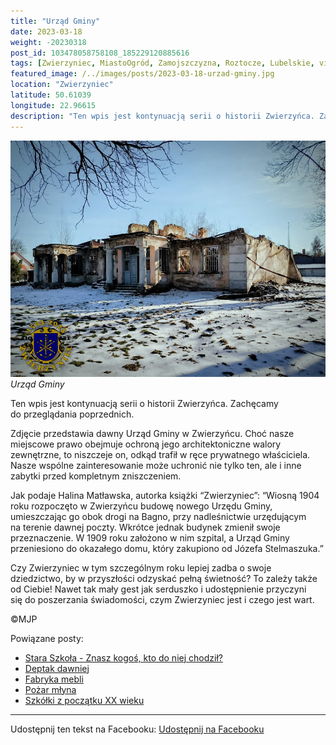```yaml
---
title: "Urząd Gminy"
date: 2023-03-18
weight: -20230318
post_id: 103478058758108_185229120885616
tags: [Zwierzyniec, MiastoOgród, Zamojszczyzna, Roztocze, Lubelskie, villarestituta, turystyka, dziedzictwo, zabytki, krajobrazy]
featured_image: /../images/posts/2023-03-18-urzad-gminy.jpg
location: "Zwierzyniec"
latitude: 50.61039
longitude: 22.96615
description: "Ten wpis jest kontynuacją serii o historii Zwierzyńca. Zachęcamy do przeglądania poprzednich...."
---
```


![Urząd Gminy](/images/posts/2023-03-18-urzad-gminy.jpg)
*Urząd Gminy*

Ten wpis jest kontynuacją serii o historii Zwierzyńca. Zachęcamy do przeglądania poprzednich.

Zdjęcie przedstawia dawny Urząd Gminy w Zwierzyńcu. Choć nasze miejscowe prawo obejmuje ochroną jego architektoniczne walory zewnętrzne, to niszczeje on, odkąd trafił w ręce prywatnego właściciela. Nasze wspólne zainteresowanie może uchronić nie tylko ten, ale i inne zabytki przed kompletnym zniszczeniem.

Jak podaje Halina Matławska, autorka książki “Zwierzyniec”:
“Wiosną 1904 roku rozpoczęto w Zwierzyńcu budowę nowego Urzędu Gminy, umieszczając go obok drogi na Bagno, przy nadleśnictwie urzędującym na terenie dawnej poczty. Wkrótce jednak budynek zmienił swoje przeznaczenie. W 1909 roku założono w nim szpital, a Urząd Gminy przeniesiono do okazałego domu, który zakupiono od Józefa Stelmaszuka.”

Czy Zwierzyniec w tym szczególnym roku lepiej zadba o swoje dziedzictwo, by w przyszłości odzyskać pełną świetność?
To zależy także od Ciebie!
Nawet tak mały gest jak serduszko i udostępnienie przyczyni się do poszerzania świadomości, czym Zwierzyniec jest i czego jest wart.



©MJP

Powiązane posty:
- [Stara Szkoła - Znasz kogoś, kto do niej chodził?](/posts/stara-szkola-znasz-kogos-kto-do-niej-chodzil)
- [Deptak dawniej](/posts/deptak-dawniej)
- [Fabryka mebli](/posts/fabryka-mebli)
- [Pożar młyna](/posts/pozar-mlyna)
- [Szkółki z początku XX wieku](/posts/szkolki-z-poczatku-xx-wieku)


---

Udostępnij ten tekst na Facebooku:
[Udostępnij na Facebooku](https://www.facebook.com/sharer/sharer.php?u=https://stowarzyszeniewachniewskiej.pl/posts/urzad-gminy)

<script type="application/ld+json">
{
  "@context": "https://schema.org",
  "@type": "BlogPosting",
  "headline": "Urząd Gminy",
  "datePublished": "2023-03-18",
  "dateModified": "2023-03-18",
  "author": {
    "@type": "Person",
    "name": "Michał Jan Patyk"
  },
  "publisher": {
    "@type": "Organization",
    "name": "Stowarzyszenie im. Aleksandry Wachniewskiej",
    "logo": {
      "@type": "ImageObject",
      "url": "https://stowarzyszeniewachniewskiej.pl/images/logo/logo.svg"
    }
  },
  "mainEntityOfPage": {
    "@type": "WebPage",
    "@id": "https://stowarzyszeniewachniewskiej.pl/posts/urzad-gminy"
  },
  "image": {
    "@type": "ImageObject",
    "url": "https://stowarzyszeniewachniewskiej.pl//images/posts/2023-03-18-urzad-gminy.jpg"
  },
  "articleSection": "Dziedzictwo Kulturowe i Zabytki",
  "keywords": "[Zwierzyniec, MiastoOgród, Zamojszczyzna, Roztocze, Lubelskie, villarestituta, turystyka, dziedzictwo, zabytki, krajobrazy]",
  "wordCount": 151,
  "articleBody": "Ten wpis jest kontynuacją serii o historii Zwierzyńca. Zachęcamy do przeglądania poprzednich.\n\nZdjęcie przedstawia dawny Urząd Gminy w Zwierzyńcu. Choć nasze miejscowe prawo obejmuje ochroną jego architektoniczne walory zewnętrzne, to niszczeje on, odkąd trafił w ręce prywatnego właściciela. Nasze wspólne zainteresowanie może uchronić nie tylko ten, ale i inne zabytki przed kompletnym zniszczeniem.\n\nJak podaje Halina Matławska, autorka książki “Zwierzyniec”:\n“Wiosną 1904 roku rozpoczęto w Zwierzyńcu budowę nowego Urzędu Gminy, umieszczając go obok drogi na Bagno, przy nadleśnictwie urzędującym na terenie dawnej poczty. Wkrótce jednak budynek zmienił swoje przeznaczenie. W 1909 roku założono w nim szpital, a Urząd Gminy przeniesiono do okazałego domu, który zakupiono od Józefa Stelmaszuka.”\n\nCzy Zwierzyniec w tym szczególnym roku lepiej zadba o swoje dziedzictwo, by w przyszłości odzyskać pełną świetność?\nTo zależy także od Ciebie!\nNawet tak mały gest jak serduszko i udostępnienie przyczyni się do poszerzania świadomości, czym Zwierzyniec jest i czego jest wart.\n\n\n\n©MJP",
  "description": "Ten wpis jest kontynuacją serii o historii Zwierzyńca. Zachęcamy do przeglądania poprzednich....",
  "copyrightHolder": {
    "@type": "Person",
    "name": "Michał Jan Patyk"
  }
}
</script>
<script type="application/ld+json">
{
  "@context": "https://schema.org",
  "@type": "BreadcrumbList",
  "itemListElement": [
    {
      "@type": "ListItem",
      "position": 1,
      "name": "Home",
      "item": "https://stowarzyszeniewachniewskiej.pl"
    },
    {
      "@type": "ListItem",
      "position": 2,
      "name": "posts",
      "item": "https://stowarzyszeniewachniewskiej.pl/posts"
    },
    {
      "@type": "ListItem",
      "position": 3,
      "name": "Urząd Gminy",
      "item": "https://stowarzyszeniewachniewskiej.pl/posts/urzad-gminy"
    }
  ]
}
</script>
